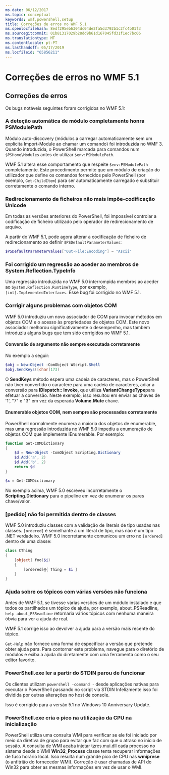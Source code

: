 ```yaml
---
ms.date: 06/12/2017
ms.topic: conceptual
keywords: wmf,powershell,setup
title: Correções de erros no WMF 5.1
ms.openlocfilehash: 8edf295eb6304dc04de2fa5d3792b1c2fc4b01f3
ms.sourcegitcommit: 01b81317029b28dd9b61d167045fd31f1ec7bc06
ms.translationtype: MT
ms.contentlocale: pt-PT
ms.lasthandoff: 05/17/2019
ms.locfileid: "65856211"
---
```

# <a name="bug-fixes-in-wmf-51"></a>Correções de erros no WMF 5.1

## <a name="bug-fixes"></a>Correções de erros

Os bugs notáveis seguintes foram corrigidos no WMF 5.1:

### <a name="module-auto-discovery-fully-honors-psmodulepath"></a>A deteção automática de módulo completamente honra PSModulePath

Módulo auto-discovery (módulos a carregar automaticamente sem um explícita Import-Module ao chamar um comando) foi introduzida no WMF 3. Quando introduzida, o PowerShell marcada para comandos num `$PSHome\Modules` antes de utilizar `$env:PSModulePath`.

WMF 5.1 altera esse comportamento que respeite `$env:PSModulePath` completamente. Este procedimento permite que um módulo de criação do utilizador que define os comandos fornecidos pelo PowerShell (por exemplo, `Get-ChildItem`) para ser automaticamente carregado e substituir corretamente o comando interno.

### <a name="file-redirection-no-longer-hard-codes--encoding-unicode"></a>Redirecionamento de ficheiros não mais impõe-codificação Unicode

Em todas as versões anteriores do PowerShell, foi impossível controlar a codificação de ficheiro utilizado pelo operador de redirecionamento de arquivo.

A partir do WMF 5.1, pode agora alterar a codificação de ficheiro de redirecionamento ao definir `$PSDefaultParameterValues`:

```powershell
$PSDefaultParameterValues["Out-File:Encoding"] = "Ascii"
```

### <a name="fixed-a-regression-in-accessing-members-of-systemreflectiontypeinfo"></a>Foi corrigido um regressão ao aceder ao membros de System.Reflection.TypeInfo

Uma regressão introduzida no WMF 5.0 interrompida membros ao aceder ao `System.Reflection.RuntimeType`, por exemplo, `[int].ImplementedInterfaces`. Esse bug foi corrigido no WMF 5.1.

### <a name="fixed-some-issues-with-com-objects"></a>Corrigir alguns problemas com objetos COM

WMF 5.0 introduziu um novo associador de COM para invocar métodos em objetos COM e o acesso às propriedades de objetos COM. Este novo associador melhorou significativamente o desempenho, mas também introduziu alguns bugs que tem sido corrigidos no WMF 5.1.

#### <a name="argument-conversions-were-not-always-performed-correctly"></a>Conversão de argumento não sempre executada corretamente

No exemplo a seguir:

```powershell
$obj = New-Object -ComObject WScript.Shell
$obj.SendKeys([char]173)
```

O **SendKeys** método espera uma cadeia de caracteres, mas o PowerShell não tiver convertido o caractere para uma cadeia de caracteres, adiar a conversão para **IDispatch:: Invoke**, que utiliza **VariantChangeType**para efetuar a conversão. Neste exemplo, isso resultou em enviar as chaves de '1', "7" e "3" em vez da esperada **Volume.Mute** chave.

#### <a name="enumerable-com-objects-not-always-handled-correctly"></a>Enumerable objetos COM, nem sempre são processados corretamente

PowerShell normalmente enumera a maioria dos objetos de enumerable, mas uma regressão introduzida no WMF 5.0 impediu a enumeração de objetos COM que implemente IEnumerable. Por exemplo:

```powershell
function Get-COMDictionary
{
    $d = New-Object -ComObject Scripting.Dictionary
    $d.Add('a', 2)
    $d.Add('b', 2)
    return $d
}

$x = Get-COMDictionary
```

No exemplo acima, WMF 5.0 escreveu incorretamente o **Scripting.Dictionary** para o pipeline em vez de enumerar os pares chave/valor.

### <a name="ordered-was-not-allowed-inside-classes"></a>[pedido] não foi permitida dentro de classes

WMF 5.0 introduziu classes com a validação de literais de tipo usadas nas classes. `[ordered]` é semelhante a um literal de tipo, mas não é um tipo .NET verdadeiro. WMF 5.0 incorretamente comunicou um erro no `[ordered]` dentro de uma classe:

```powershell
class CThing
{
    [object] foo($i)
    {
        [ordered]@{ Thing = $i }
    }
}
```

### <a name="help-on-about-topics-with-multiple-versions-does-not-work"></a>Ajuda sobre os tópicos com várias versões não funciona

Antes de WMF 5.1, se tivesse várias versões de um módulo instalado e que todos os partilhados um tópico de ajuda, por exemplo, about_PSReadline, `help about_PSReadline` retornaria vários tópicos com nenhuma maneira óbvia para ver a ajuda de real.

WMF 5.1 corrige isso ao devolver a ajuda para a versão mais recente do tópico.

`Get-Help` não fornece uma forma de especificar a versão que pretende obter ajuda para. Para contornar este problema, navegue para o diretório de módulos e exiba a ajuda do diretamente com uma ferramenta como o seu editor favorito.

### <a name="powershellexe-reading-from-stdin-stopped-working"></a>PowerShell.exe ler a partir do STDIN parou de funcionar

Os clientes utilizam `powershell -command -` desde aplicações nativas para executar o PowerShell passando no script via STDIN Infelizmente isso foi dividida por outras alterações no host de console.

Isso é corrigido para a versão 5.1 no Windows 10 Anniversary Update.

### <a name="powershellexe-creates-spike-in-cpu-usage-on-startup"></a>PowerShell.exe cria o pico na utilização da CPU na inicialização

PowerShell utiliza uma consulta WMI para verificar se ele foi iniciado por meio da diretiva de grupo para evitar que faz com que o atraso no início de sessão. A consulta de WMI acaba injetar tzres.mui.dll cada processo no sistema desde o WMI **Win32_Process** classe tenta recuperar informações de fuso horário local. Isso resulta num grande pico de CPU nas **wmiprvse** (o anfitrião do fornecedor WMI). Correção é usar chamadas de API do Win32 para obter as mesmas informações em vez de usar o WMI.
